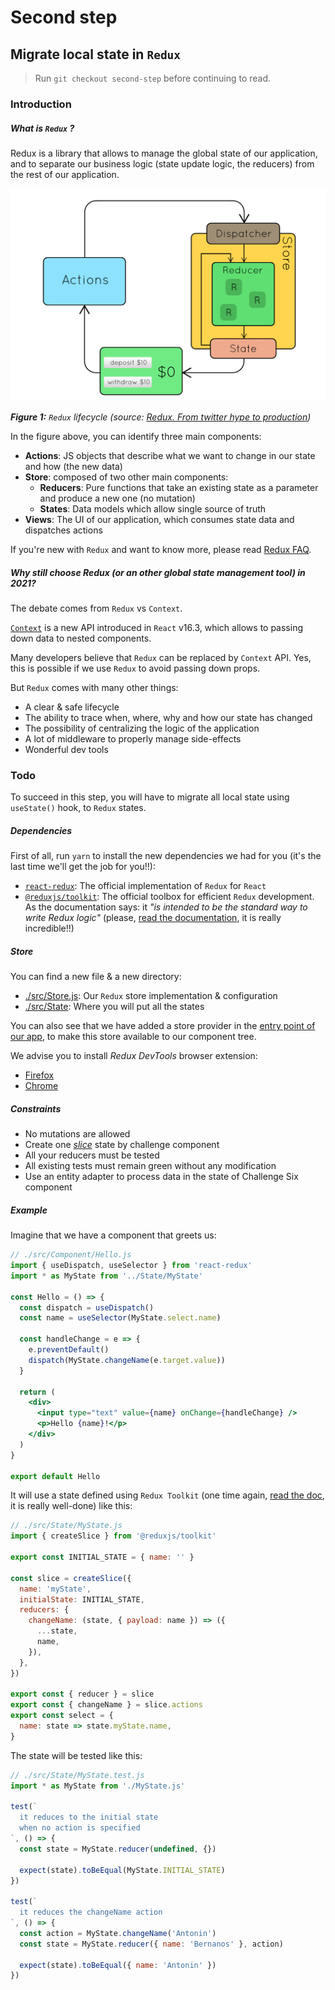 # Second step

## Migrate local state in `Redux`

> Run `git checkout second-step` before continuing to read.

### Introduction

##### What is `Redux` ?

Redux is a library that allows to manage the global state of our application, and to separate our business logic (state update logic, the reducers) from the rest of our application.

![Redux lifecycle](./images/redux-lifecycle.gif)

_**Figure 1:** `Redux` lifecycle (source: [Redux. From twitter hype to production](https://slides.com/jenyaterpil/redux-from-twitter-hype-to-production#/9))_

In the figure above, you can identify three main components:

- **Actions**: JS objects that describe what we want to change in our state and how (the new data)
- **Store**: composed of two other main components:
  - **Reducers**: Pure functions that take an existing state as a parameter and produce a new one (no mutation)
  - **States**: Data models which allow single source of truth
- **Views**: The UI of our application, which consumes state data and dispatches actions

If you're new with `Redux` and want to know more, please read [Redux FAQ](https://redux.js.org/faq).

##### Why still choose Redux (or an other global state management tool) in 2021?

The debate comes from `Redux` vs `Context`.

[`Context`](https://reactjs.org/docs/context.html) is a new API introduced in `React` v16.3, which allows to passing down data to nested components.

Many developers believe that `Redux` can be replaced by `Context` API. Yes, this is possible if we use `Redux` to avoid passing down props.

But `Redux` comes with many other things:

- A clear & safe lifecycle
- The ability to trace when, where, why and how our state has changed
- The possibility of centralizing the logic of the application
- A lot of middleware to properly manage side-effects
- Wonderful dev tools

### Todo

To succeed in this step, you will have to migrate all local state using `useState()` hook, to `Redux` states.

##### Dependencies

First of all, run `yarn` to install the new dependencies we had for you (it's the last time we'll get the job for you!!):

- [`react-redux`](https://react-redux.js.org/): The official implementation of `Redux` for `React`
- [`@reduxjs/toolkit`](https://redux-toolkit.js.org/): The official toolbox for efficient `Redux` development. As the documentation says: it _"is intended to be the standard way to write Redux logic"_ (please, [read the documentation](https://redux-toolkit.js.org/introduction/quick-start), it is really incredible!!)

##### Store

You can find a new file & a new directory:

- [./src/Store.js](../src/Store.js): Our `Redux` store implementation & configuration
- [./src/State](../src/State): Where you will put all the states

You can also see that we have added a store provider in the [entry point of our app](../src/index.js), to make this store available to our component tree.

We advise you to install _Redux DevTools_ browser extension:

- [Firefox](https://addons.mozilla.org/firefox/addon/reduxdevtools/)
- [Chrome](https://chrome.google.com/webstore/detail/redux-devtools/lmhkpmbekcpmknklioeibfkpmmfibljd)

##### Constraints

- No mutations are allowed
- Create one [_slice_](https://redux-toolkit.js.org/api/createSlice) state by challenge component
- All your reducers must be tested
- All existing tests must remain green without any modification
- Use an entity adapter to process data in the state of Challenge Six component

##### Example

Imagine that we have a component that greets us:

```jsx
// ./src/Component/Hello.js
import { useDispatch, useSelector } from 'react-redux'
import * as MyState from '../State/MyState'

const Hello = () => {
  const dispatch = useDispatch()
  const name = useSelector(MyState.select.name)

  const handleChange = e => {
    e.preventDefault()
    dispatch(MyState.changeName(e.target.value))
  }

  return (
    <div>
      <input type="text" value={name} onChange={handleChange} />
      <p>Hello {name}!</p>
    </div>
  )
}

export default Hello
```

It will use a state defined using `Redux Toolkit` (one time again, [read the doc](https://redux-toolkit.js.org/usage/usage-guide), it is really well-done) like this:

```js
// ./src/State/MyState.js
import { createSlice } from '@reduxjs/toolkit'

export const INITIAL_STATE = { name: '' }

const slice = createSlice({
  name: 'myState',
  initialState: INITIAL_STATE,
  reducers: {
    changeName: (state, { payload: name }) => ({
      ...state,
      name,
    }),
  },
})

export const { reducer } = slice
export const { changeName } = slice.actions
export const select = {
  name: state => state.myState.name,
}
```

The state will be tested like this:

```js
// ./src/State/MyState.test.js
import * as MyState from './MyState.js'

test(`
  it reduces to the initial state
  when no action is specified
`, () => {
  const state = MyState.reducer(undefined, {})

  expect(state).toBeEqual(MyState.INITIAL_STATE)
})

test(`
  it reduces the changeName action
`, () => {
  const action = MyState.changeName('Antonin')
  const state = MyState.reducer({ name: 'Bernanos' }, action)

  expect(state).toBeEqual({ name: 'Antonin' })
})
```
